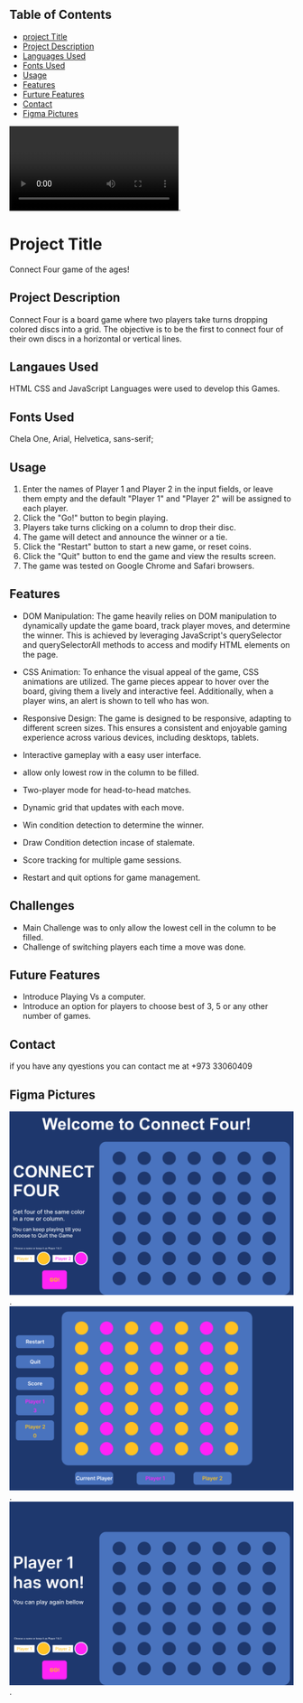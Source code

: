 ## Table of Contents
- [project Title](#project-title)
- [Project Description](#project-description)
- [Languages Used](#langaues-used)
- [Fonts Used](#fonts-used)
- [Usage](#usage)
- [Features](#features)
- [Furture Features](#future-features)
- [Contact](#contact)
- [Figma Pictures](#figma-pictures)

![[Mockup Video]](/Video/mockup.mp4).

# Project Title
Connect Four game of the ages!

## Project Description

Connect Four is a board game where two players take turns dropping colored discs into a grid. The objective is to be the first to connect four of their own discs in a horizontal or vertical lines.

## Langaues Used 

HTML CSS and JavaScript Languages were used to develop this Games. 

## Fonts Used
 Chela One, Arial, Helvetica, sans-serif;


## Usage

1. Enter the names of Player 1 and Player 2 in the input fields, or leave them empty and the default "Player 1" and "Player 2" will be assigned to each player. 
2. Click the "Go!" button to begin playing.
3. Players take turns clicking on a column to drop their disc.
4. The game will detect and announce the winner or a tie.
5. Click the "Restart" button to start a new game, or reset coins.
6. Click the "Quit" button to end the game and view the results screen.
7. The game was tested on Google Chrome and Safari browsers. 

## Features
- DOM Manipulation: The game heavily relies on DOM manipulation to dynamically update the game board, track player moves, and determine the winner. This is achieved by leveraging JavaScript's querySelector and querySelectorAll methods to access and modify HTML elements on the page.
- CSS Animation: To enhance the visual appeal of the game, CSS animations are utilized. The game pieces appear to hover over the board, giving them a lively and interactive feel. Additionally, when a player wins, an alert is shown to tell who has won.
- Responsive Design: The game is designed to be responsive, adapting to different screen sizes. This ensures a consistent and enjoyable gaming experience across various devices, including desktops, tablets.

- Interactive gameplay with a easy user interface.
- allow only lowest row in the column to be filled.
- Two-player mode for head-to-head matches.
- Dynamic grid that updates with each move.
- Win condition detection to determine the winner.
- Draw Condition detection incase of stalemate.
- Score tracking for multiple game sessions.
- Restart and quit options for game management.

## Challenges
- Main Challenge was to only allow the lowest cell in the column to be filled.
- Challenge of switching players each time a move was done.

## Future Features
- Introduce Playing Vs a computer. 
- Introduce an option for players to choose best of 3, 5 or any other number of games.


## Contact

if you have any qyestions you can contact me at +973 33060409

## Figma Pictures
![[Welcome Page]](/images/Welcome%20Page.jpg).
![[Game Page]](/images/Game%20Page.png).
![[Quit Page]](/images/Quit%20Page.png).